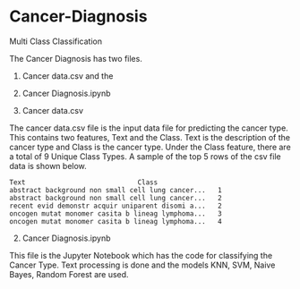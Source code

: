 # Cancer-Diagnosis
Multi Class Classification

The Cancer Diagnosis has two files.
1. Cancer data.csv and the 
2. Cancer Diagnosis.ipynb

1. Cancer data.csv

The cancer data.csv file is the input data file for predicting the cancer type.
This contains two features, Text and the Class.
Text is the description of the cancer type and Class is the cancer type.
Under the Class feature, there are a total of 9 Unique Class Types.
A sample of the top 5 rows of the csv file data is shown below.

	Text							Class
	abstract background non small cell lung cancer...	1
	abstract background non small cell lung cancer...	2
	recent evid demonstr acquir uniparent disomi a...	2
	oncogen mutat monomer casita b lineag lymphoma...	3
	oncogen mutat monomer casita b lineag lymphoma...	4

2. Cancer Diagnosis.ipynb

This file is the Jupyter Notebook which has the code for classifying the Cancer Type.
Text processing is done and the models KNN, SVM, Naive Bayes, Random Forest are used.
